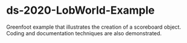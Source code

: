 # ds-2020-LobWorld-Example
Greenfoot example that illustrates the creation of a scoreboard object.  Coding and documentation techniques are also demonstrated.
